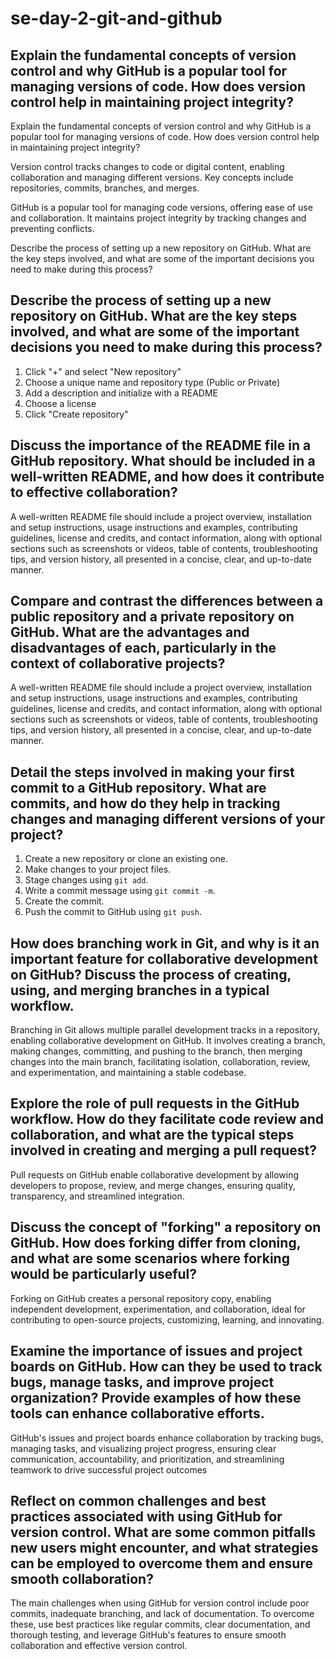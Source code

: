 # se-day-2-git-and-github
## Explain the fundamental concepts of version control and why GitHub is a popular tool for managing versions of code. How does version control help in maintaining project integrity?
Explain the fundamental concepts of version control and why GitHub is a popular tool for managing versions of code. How does version control help in maintaining project integrity?

Version control tracks changes to code or digital content, enabling collaboration and managing different versions. Key concepts include repositories, commits, branches, and merges.

GitHub is a popular tool for managing code versions, offering ease of use and collaboration. It maintains project integrity by tracking changes and preventing conflicts.

Describe the process of setting up a new repository on GitHub. What are the key steps involved, and what are some of the important decisions you need to make during this process?


## Describe the process of setting up a new repository on GitHub. What are the key steps involved, and what are some of the important decisions you need to make during this process?


1. Click "+" and select "New repository"
2. Choose a unique name and repository type (Public or Private)
3. Add a description and initialize with a README
4. Choose a license
5. Click "Create repository"
   

## Discuss the importance of the README file in a GitHub repository. What should be included in a well-written README, and how does it contribute to effective collaboration?


A well-written README file should include a project overview, installation and setup instructions, usage instructions and examples, contributing guidelines, license and credits, and contact information, along with optional sections such as screenshots or videos, table of contents, troubleshooting tips, and version history, all presented in a concise, clear, and up-to-date manner.


## Compare and contrast the differences between a public repository and a private repository on GitHub. What are the advantages and disadvantages of each, particularly in the context of collaborative projects?


A well-written README file should include a project overview, installation and setup instructions, usage instructions and examples, contributing guidelines, license and credits, and contact information, along with optional sections such as screenshots or videos, table of contents, troubleshooting tips, and version history, all presented in a concise, clear, and up-to-date manner.


## Detail the steps involved in making your first commit to a GitHub repository. What are commits, and how do they help in tracking changes and managing different versions of your project?


1. Create a new repository or clone an existing one.
2. Make changes to your project files.
3. Stage changes using `git add`.
4. Write a commit message using `git commit -m`.
5. Create the commit.
6. Push the commit to GitHub using `git push`.


## How does branching work in Git, and why is it an important feature for collaborative development on GitHub? Discuss the process of creating, using, and merging branches in a typical workflow.


Branching in Git allows multiple parallel development tracks in a repository, enabling collaborative development on GitHub. It involves creating a branch, making changes, committing, and pushing to the branch, then merging changes into the main branch, facilitating isolation, collaboration, review, and experimentation, and maintaining a stable codebase.


## Explore the role of pull requests in the GitHub workflow. How do they facilitate code review and collaboration, and what are the typical steps involved in creating and merging a pull request?


Pull requests on GitHub enable collaborative development by allowing developers to propose, review, and merge changes, ensuring quality, transparency, and streamlined integration.


## Discuss the concept of "forking" a repository on GitHub. How does forking differ from cloning, and what are some scenarios where forking would be particularly useful?


Forking on GitHub creates a personal repository copy, enabling independent development, experimentation, and collaboration, ideal for contributing to open-source projects, customizing, learning, and innovating.


## Examine the importance of issues and project boards on GitHub. How can they be used to track bugs, manage tasks, and improve project organization? Provide examples of how these tools can enhance collaborative efforts.


GitHub's issues and project boards enhance collaboration by tracking bugs, managing tasks, and visualizing project progress, ensuring clear communication, accountability, and prioritization, and streamlining teamwork to drive successful project outcomes


## Reflect on common challenges and best practices associated with using GitHub for version control. What are some common pitfalls new users might encounter, and what strategies can be employed to overcome them and ensure smooth collaboration?


The main challenges when using GitHub for version control include poor commits, inadequate branching, and lack of documentation. To overcome these, use best practices like regular commits, clear documentation, and thorough testing, and leverage GitHub's features to ensure smooth collaboration and effective version control.
